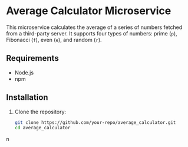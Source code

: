 # Average Calculator Microservice

This microservice calculates the average of a series of numbers fetched from a third-party server. It supports four types of numbers: prime (`p`), Fibonacci (`f`), even (`e`), and random (`r`).

## Requirements

- Node.js
- npm

## Installation

1. Clone the repository:
   ```bash
   git clone https://github.com/your-repo/average_calculator.git
   cd average_calculator
n